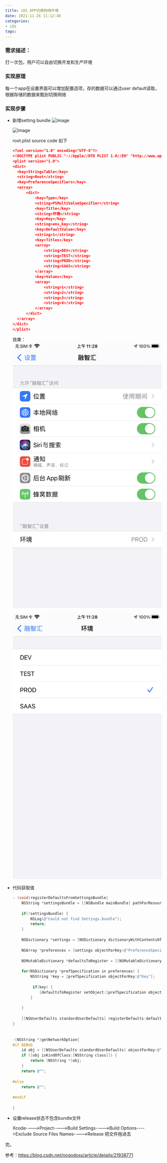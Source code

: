 ```yaml
---
title: iOS APP切换网络环境
date: 2021-11-26 11:12:48
categories: 
- iOS
tags:
---
```


 ### 需求描述：

打一次包，用户可以自由切换开发和生产环境

### 实现原理

每一个app在设置界面可以增加配置选项，存的数据可以通过user default读取，根据存储的数据来甄别切换网络

### 实现步骤

- 新增setting bundle ![image](https://img-blog.csdn.net/20140324110122843?watermark/2/text/aHR0cDovL2Jsb2cuY3Nkbi5uZXQvbm9nb2Rvc3M=/font/5a6L5L2T/fontsize/400/fill/I0JBQkFCMA==/dissolve/70/gravity/SouthEast)

  ![image](https://img-blog.csdn.net/20140324110154343?watermark/2/text/aHR0cDovL2Jsb2cuY3Nkbi5uZXQvbm9nb2Rvc3M=/font/5a6L5L2T/fontsize/400/fill/I0JBQkFCMA==/dissolve/70/gravity/SouthEast)

  root.plist source code 如下

  ```json
  <?xml version="1.0" encoding="UTF-8"?>
  <!DOCTYPE plist PUBLIC "-//Apple//DTD PLIST 1.0//EN" "http://www.apple.com/DTDs/PropertyList-1.0.dtd">
  <plist version="1.0">
  <dict>
  	<key>StringsTable</key>
  	<string>Root</string>
  	<key>PreferenceSpecifiers</key>
  	<array>
  		<dict>
  			<key>Type</key>
  			<string>PSMultiValueSpecifier</string>
  			<key>Title</key>
  			<string>环境</string>
  			<key>Key</key>
  			<string>env_key</string>
  			<key>DefaultValue</key>
  			<string>1</string>
  			<key>Titles</key>
  			<array>
  				<string>DEV</string>
  				<string>TEST</string>
  				<string>PROD</string>
  				<string>SAAS</string>
  			</array>
  			<key>Values</key>
  			<array>
  				<string>1</string>
  				<string>2</string>
  				<string>3</string>
  				<string>4</string>
  			</array>
  		</dict>
  	</array>
  </dict>
  </plist>
  
  ```

  效果：![image](https://github.com/zhangjk4859/zhangjk4859.github.io/blob/zjk/pics/setting-bundle-2.jpg?raw=true)
  
  
  
  ![image](https://github.com/zhangjk4859/zhangjk4859.github.io/blob/zjk/pics/setting-bundle-1.jpg?raw=true)
  
  

- 代码获取值

  ```objective-c
  - (void)registerDefaultsFromSettingsBundle{
      NSString *settingsBundle = [[NSBundle mainBundle] pathForResource:@"Settings" ofType:@"bundle"];
  
      if(!settingsBundle) {
          NSLog(@"Could not find Settings.bundle");
          return;
      }
  
      NSDictionary *settings = [NSDictionary dictionaryWithContentsOfFile:[settingsBundle stringByAppendingPathComponent:@"Root.plist"]];
  
      NSArray *preferences = [settings objectForKey:@"PreferenceSpecifiers"];
  
      NSMutableDictionary *defaultsToRegister = [[NSMutableDictionary alloc] initWithCapacity:[preferences count]];
  
      for(NSDictionary *prefSpecification in preferences) {
          NSString *key = [prefSpecification objectForKey:@"Key"];
  
           if(key) {
              [defaultsToRegister setObject:[prefSpecification objectForKey:@"DefaultValue"] forKey:key];
          }
  
      }
  
      [[NSUserDefaults standardUserDefaults] registerDefaults:defaultsToRegister];
  }
  
  
  -(NSString *)getNetworkOption{
  #if DEBUG
      id obj = [[NSUserDefaults standardUserDefaults] objectForKey:@"env_key"];
      if ([obj isKindOfClass:[NSString class]]) {
          return (NSString *)obj;
      }
      return @"";
  
  #else
      return @"";
  
  #endif
      
  }
  ```





- 设置release状态不包含bundle文件

  Xcode---->Project---->Build Settings---->Build Options---->Exclude Source Files Names---->Release 把文件拖进去



完。

参考：https://blog.csdn.net/nogodoss/article/details/21938771